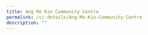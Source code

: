 ```yaml
---
title: Ang Mo Kio Community Centre
permalink: /cc-details/Ang-Mo-Kio-Community-Centre
description: ""
---
```

